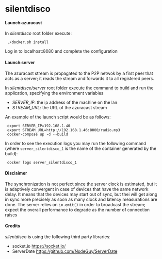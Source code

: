 silentdisco
===========

#### Launch azuracast

In _silentdisco_ root folder execute:

     ./docker.sh install

Log in to localhost:8080 and complete the configuration


#### Launch server

The azuracast stream is propagated to the P2P netwok by a first peer that acts as a server; it reads the stream and forwards it to all registered peers.


In _silentdisco/server_ root folder execute the command to build and run the application, specifying the environment variables 
 * _SERVER_IP_: the ip address of the machine on the lan
 * _STREAM_URL_: the URL of the azuracast stream
 
 An example of the launch script would be as follows:
 

     export SERVER_IP=192.168.1.46
     export STREAM_URL=http://192.168.1.46:8000/radio.mp3
     docker-compose up -d --build
     
In order to see the execution logs you may run the following command (where `server_silentdisco_1` is the name of the container generated by the build):

     docker logs server_silentdisco_1


#### Disclaimer

The synchronization is not perfect since the server clock is estimated, but it is adaptively convergent in case of devices that have the same network delay.
It means that the devices may start out of sync, but thei will get along in sync more precisely as soon as many clock and latency measurations are done.
The server relies on `io.emit()` in order to broadcast the stream; expect the overall performance to degrade as the number of connection raises

#### Credits

_silentdisco_ is using the following third party libraries:

* socket.io https://socket.io/
* ServerDate https://github.com/NodeGuy/ServerDate
